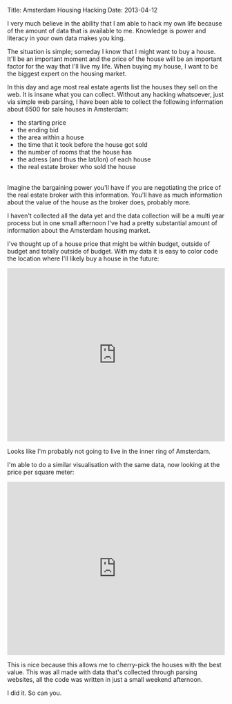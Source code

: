 Title: Amsterdam Housing Hacking
Date: 2013-04-12

I very much believe in the ability that I am able to hack my own life because of the amount of data that is available to me. Knowledge is power and literacy in your own data makes you king.

The situation is simple; someday I know that I might want to buy a house. It'll be an important moment and the price of the house will be an important factor for the way that I'll live my life. When buying my house, I want to be the biggest expert on the housing market.

In this day and age most real estate agents list the houses they sell on the web. It is insane what you can collect. Without any hacking whatsoever, just via simple web parsing, I have been able to collect the following information about 6500 for sale houses in Amsterdam:

- the starting price
- the ending bid
- the area within a house
- the time that it took before the house got sold
- the number of rooms that the house has
- the adress (and thus the lat/lon) of each house
- the real estate broker who sold the house

<br>
Imagine the bargaining power you'll have if you are negotiating the price of the real estate broker with this information. You'll have as much information about the value of the house as the broker does, probably more.

I haven't collected all the data yet and the data collection will be a multi year process but in one small afternoon I've had a pretty substantial amount of information about the Amsterdam housing market.

I've thought up of a house price that might be within budget, outside of budget and totally outside of budget. With my data it is easy to color code the location where I'll likely buy a house in the future:

<iframe width="100%" height="400" frameborder="0" src="http://fishnets88.cartodb.com/tables/funda_1_1/embed_map"></iframe>

Looks like I'm probably not going to live in the inner ring of Amsterdam.

I'm able to do a similar visualisation with the same data, now looking at the price per square meter:

<iframe width="100%" height="400" frameborder="0" src="http://fishnets88.cartodb.com/tables/funda_2/embed_map"></iframe>

This is nice because this allows me to cherry-pick the houses with the best value. This was all made with data that's collected through parsing websites, all the code was written in just a small weekend afternoon.

I did it. So can you.